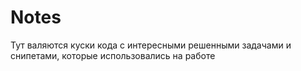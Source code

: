 # Notes

Тут валяются куски кода с интересными решенными задачами
и снипетами, которые использовались на работе